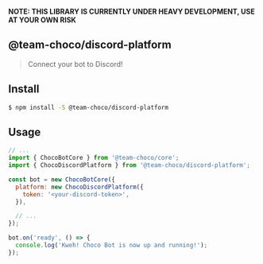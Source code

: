 **NOTE: THIS LIBRARY IS CURRENTLY UNDER HEAVY DEVELOPMENT, USE AT YOUR OWN RISK**

## @team-choco/discord-platform

> Connect your bot to Discord!

## Install

```sh
$ npm install -S @team-choco/discord-platform
```

## Usage

```js
// ...
import { ChocoBotCore } from '@team-choco/core';
import { ChocoDiscordPlatform } from '@team-choco/discord-platform';

const bot = new ChocoBotCore({
  platform: new ChocoDiscordPlatform({
    token: '<your-discord-token>',
  }),

  // ...
});

bot.on('ready', () => {
  console.log('Kweh! Choco Bot is now up and running!');
});
```
